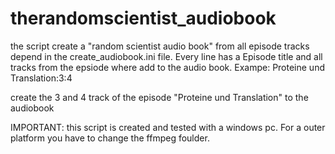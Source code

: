 # therandomscientist_audiobook

the script create a "random scientist audio book" from all episode tracks 
depend in the create_audiobook.ini file. Every line has a Episode title and
all tracks from the epsiode where add to the audio book.
Exampe: Proteine und Translation:3:4

create the 3 and 4 track of the episode "Proteine und Translation" to the audiobook

IMPORTANT: this script is created and tested with a windows pc. For a outer platform
you have to change the ffmpeg foulder.
